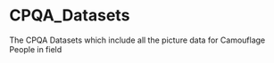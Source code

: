 # CPQA_Datasets
The CPQA Datasets which include all the picture data for Camouflage People in field
